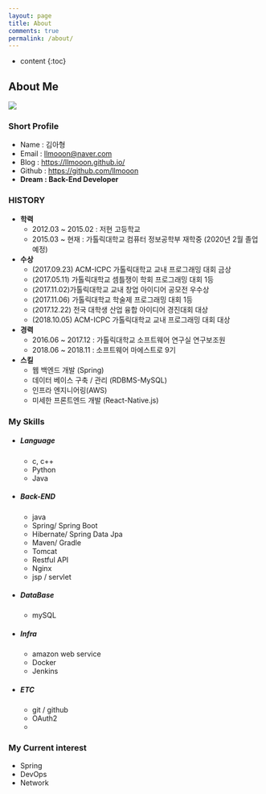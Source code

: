 ```yaml
---
layout: page
title: About
comments: true
permalink: /about/
---
```


* content
{:toc}
## About Me



![](https://blogpfthumb-phinf.pstatic.net/MjAxODAxMDFfNTIg/MDAxNTE0ODE1MjM0OTA1.eR9Wa1dRRJgMDcYQ3fON-rQs2amfo8JD-geeLnHWJJQg.A6UD4rHKXTGwNTD01QjQJTFWjan7RC4_s3ntXD2keg0g.JPEG.llmooon/IMG_20160713_123003.jpg?type=w161)



### Short Profile

- Name : 김아형
- Email : llmooon@naver.com
- Blog : https://llmooon.github.io/
- Github : https://github.com/llmooon
- **Dream : Back-End Developer**

### HISTORY

- **학력**
  - 2012.03 ~ 2015.02 : 저현 고등학교
  - 2015.03 ~ 현재 :  가톨릭대학교 컴퓨터 정보공학부 재학중 (2020년 2월 졸업 예정)
- **수상**
  - (2017.09.23) ACM-ICPC 가톨릭대학교 교내 프로그래밍 대회 금상
  - (2017.05.11) 가톨릭대학교 셈틀쟁이 학회 프로그래밍 대회 1등
  - (2017.11.02)가톨릭대학교 교내 창업 아이디어 공모전 우수상
  - (2017.11.06) 가톨릭대학교 학술제 프로그래밍 대회 1등
  - (2017.12.22) 전국 대학생 산업 융합 아이디어 경진대회 대상
  - (2018.10.05) ACM-ICPC 가톨릭대학교 교내 프로그래밍 대회 대상
- **경력**
  - 2016.06 ~ 2017.12 : 가톨릭대학교 소프트웨어 연구실 연구보조원
  - 2018.06 ~ 2018.11 :  소프트웨어 마에스트로 9기
- **스킬**
  - 웹 백엔드 개발 (Spring)
  - 데이터 베이스 구축 / 관리 (RDBMS-MySQL)
  - 인프라 엔지니어링(AWS)
  - 미세한 프론트엔드 개발 (React-Native.js)

### My Skills

 - ##### Language

     - c, c++
     - Python
     - Java

 - ##### Back-END

    - java
    - Spring/ Spring Boot
    - Hibernate/ Spring Data Jpa
    - Maven/ Gradle
    - Tomcat
    - Restful API
    - Nginx
    - jsp / servlet

 - ##### DataBase

    - mySQL

 - ##### Infra

    - amazon web service
    - Docker
    - Jenkins

 - ##### ETC

    - git / github
    - OAuth2
    - 

### My Current interest

- Spring
- DevOps
- Network